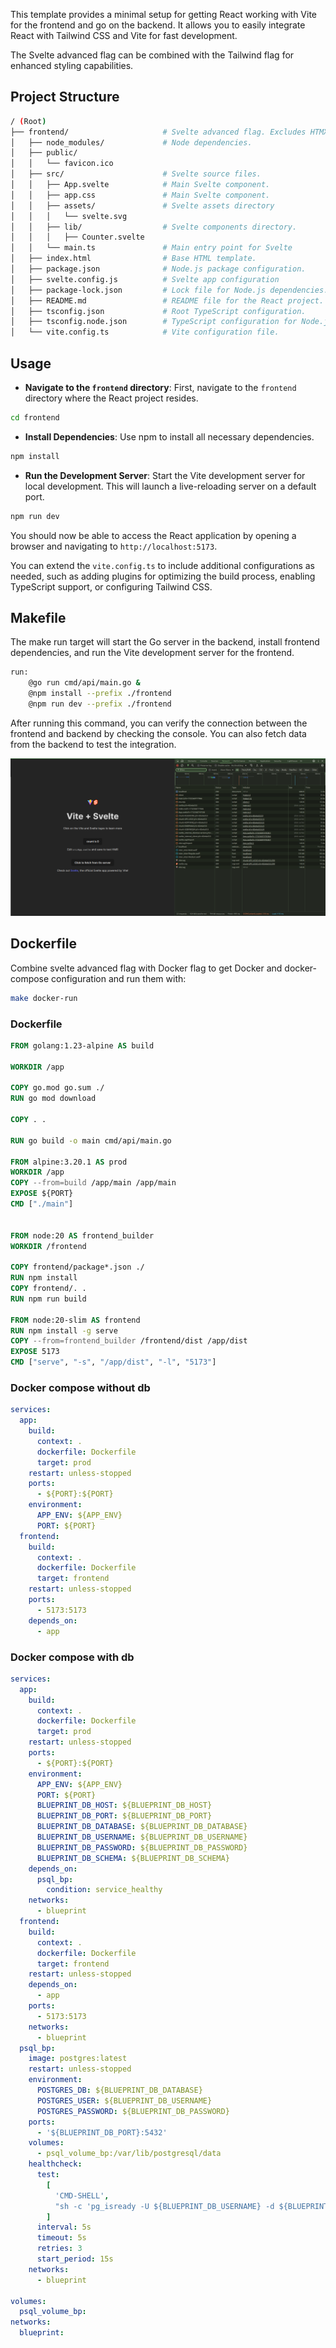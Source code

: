 This template provides a minimal setup for getting React working with Vite for the frontend and go on the backend. It allows you to easily integrate React with Tailwind CSS and Vite for fast development.

The Svelte advanced flag can be combined with the Tailwind flag for enhanced styling capabilities.

## Project Structure

```bash
/ (Root)
├── frontend/                     # Svelte advanced flag. Excludes HTMX.
│   ├── node_modules/             # Node dependencies.
│   ├── public/
│   │   └── favicon.ico
│   ├── src/                      # Svelte source files.
│   │   ├── App.svelte            # Main Svelte component.
│   │   ├── app.css               # Main Svelte component.
│   │   ├── assets/               # Svelte assets directory
│   │   │   └── svelte.svg
│   │   ├── lib/                  # Svelte components directory.
│   │   │   ├── Counter.svelte
│   │   └── main.ts               # Main entry point for Svelte
│   ├── index.html                # Base HTML template.
│   ├── package.json              # Node.js package configuration.
│   ├── svelte.config.js          # Svelte app configuration
│   ├── package-lock.json         # Lock file for Node.js dependencies.
│   ├── README.md                 # README file for the React project.
│   ├── tsconfig.json             # Root TypeScript configuration.
│   ├── tsconfig.node.json        # TypeScript configuration for Node.js.
│   └── vite.config.ts            # Vite configuration file.
```

## Usage

- **Navigate to the `frontend` directory**:
  First, navigate to the `frontend` directory where the React project resides.

```bash
cd frontend
```

- **Install Dependencies**:
  Use npm to install all necessary dependencies.

```bash
npm install
```

- **Run the Development Server**:
  Start the Vite development server for local development. This will launch a live-reloading server on a default port.

```bash
npm run dev
```

You should now be able to access the React application by opening a browser and navigating to `http://localhost:5173`.

You can extend the `vite.config.ts` to include additional configurations as needed, such as adding plugins for optimizing the build process, enabling TypeScript support, or configuring Tailwind CSS.

## Makefile

The make run target will start the Go server in the backend, install frontend dependencies, and run the Vite development server for the frontend.

```bash
run:
	@go run cmd/api/main.go &
	@npm install --prefix ./frontend
	@npm run dev --prefix ./frontend
```

After running this command, you can verify the connection between the frontend and backend by checking the console. You can also fetch data from the backend to test the integration.

![Svelte](../public/svelte.png)

## Dockerfile

Combine svelte advanced flag with Docker flag to get Docker and docker-compose configuration and run them with:

```bash
make docker-run
```

### Dockerfile

```dockerfile
FROM golang:1.23-alpine AS build

WORKDIR /app

COPY go.mod go.sum ./
RUN go mod download

COPY . .

RUN go build -o main cmd/api/main.go

FROM alpine:3.20.1 AS prod
WORKDIR /app
COPY --from=build /app/main /app/main
EXPOSE ${PORT}
CMD ["./main"]


FROM node:20 AS frontend_builder
WORKDIR /frontend

COPY frontend/package*.json ./
RUN npm install
COPY frontend/. .
RUN npm run build

FROM node:20-slim AS frontend
RUN npm install -g serve
COPY --from=frontend_builder /frontend/dist /app/dist
EXPOSE 5173
CMD ["serve", "-s", "/app/dist", "-l", "5173"]
```

### Docker compose without db

```yaml
services:
  app:
    build:
      context: .
      dockerfile: Dockerfile
      target: prod
    restart: unless-stopped
    ports:
      - ${PORT}:${PORT}
    environment:
      APP_ENV: ${APP_ENV}
      PORT: ${PORT}
  frontend:
    build:
      context: .
      dockerfile: Dockerfile
      target: frontend
    restart: unless-stopped
    ports:
      - 5173:5173
    depends_on:
      - app
```

### Docker compose with db

```yaml
services:
  app:
    build:
      context: .
      dockerfile: Dockerfile
      target: prod
    restart: unless-stopped
    ports:
      - ${PORT}:${PORT}
    environment:
      APP_ENV: ${APP_ENV}
      PORT: ${PORT}
      BLUEPRINT_DB_HOST: ${BLUEPRINT_DB_HOST}
      BLUEPRINT_DB_PORT: ${BLUEPRINT_DB_PORT}
      BLUEPRINT_DB_DATABASE: ${BLUEPRINT_DB_DATABASE}
      BLUEPRINT_DB_USERNAME: ${BLUEPRINT_DB_USERNAME}
      BLUEPRINT_DB_PASSWORD: ${BLUEPRINT_DB_PASSWORD}
      BLUEPRINT_DB_SCHEMA: ${BLUEPRINT_DB_SCHEMA}
    depends_on:
      psql_bp:
        condition: service_healthy
    networks:
      - blueprint
  frontend:
    build:
      context: .
      dockerfile: Dockerfile
      target: frontend
    restart: unless-stopped
    depends_on:
      - app
    ports:
      - 5173:5173
    networks:
      - blueprint
  psql_bp:
    image: postgres:latest
    restart: unless-stopped
    environment:
      POSTGRES_DB: ${BLUEPRINT_DB_DATABASE}
      POSTGRES_USER: ${BLUEPRINT_DB_USERNAME}
      POSTGRES_PASSWORD: ${BLUEPRINT_DB_PASSWORD}
    ports:
      - '${BLUEPRINT_DB_PORT}:5432'
    volumes:
      - psql_volume_bp:/var/lib/postgresql/data
    healthcheck:
      test:
        [
          'CMD-SHELL',
          "sh -c 'pg_isready -U ${BLUEPRINT_DB_USERNAME} -d ${BLUEPRINT_DB_DATABASE}'"
        ]
      interval: 5s
      timeout: 5s
      retries: 3
      start_period: 15s
    networks:
      - blueprint

volumes:
  psql_volume_bp:
networks:
  blueprint:
```
